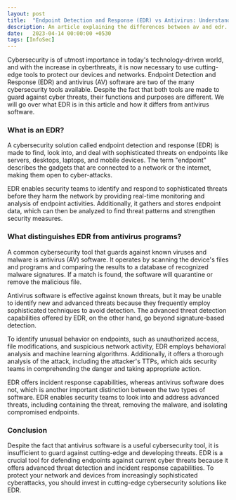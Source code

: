 ```yaml
---
layout: post
title:  "Endpoint Detection and Response (EDR) vs Antivirus: Understanding the Differences"
description: An article explaining the differences between av and edr.
date:   2023-04-14 00:00:00 +0530
tags: [InfoSec]
---
```

Cybersecurity is of utmost importance in today's technology-driven world, and with the increase in cyberthreats, it is now necessary to use cutting-edge tools to protect our devices and networks. Endpoint Detection and Response (EDR) and antivirus (AV) software are two of the many cybersecurity tools available. Despite the fact that both tools are made to guard against cyber threats, their functions and purposes are different. We will go over what EDR is in this article and how it differs from antivirus software.

### What is an EDR?
A cybersecurity solution called endpoint detection and response (EDR) is made to find, look into, and deal with sophisticated threats on endpoints like servers, desktops, laptops, and mobile devices. The term "endpoint" describes the gadgets that are connected to a network or the internet, making them open to cyber-attacks.

EDR enables security teams to identify and respond to sophisticated threats before they harm the network by providing real-time monitoring and analysis of endpoint activities. Additionally, it gathers and stores endpoint data, which can then be analyzed to find threat patterns and strengthen security measures.

### What distinguishes EDR from antivirus programs?
A common cybersecurity tool that guards against known viruses and malware is antivirus (AV) software. It operates by scanning the device's files and programs and comparing the results to a database of recognized malware signatures. If a match is found, the software will quarantine or remove the malicious file.

Antivirus software is effective against known threats, but it may be unable to identify new and advanced threats because they frequently employ sophisticated techniques to avoid detection. The advanced threat detection capabilities offered by EDR, on the other hand, go beyond signature-based detection.

To identify unusual behavior on endpoints, such as unauthorized access, file modifications, and suspicious network activity, EDR employs behavioral analysis and machine learning algorithms. Additionally, it offers a thorough analysis of the attack, including the attacker's TTPs, which aids security teams in comprehending the danger and taking appropriate action.

EDR offers incident response capabilities, whereas antivirus software does not, which is another important distinction between the two types of software. EDR enables security teams to look into and address advanced threats, including containing the threat, removing the malware, and isolating compromised endpoints.

### Conclusion
Despite the fact that antivirus software is a useful cybersecurity tool, it is insufficient to guard against cutting-edge and developing threats. EDR is a crucial tool for defending endpoints against current cyber threats because it offers advanced threat detection and incident response capabilities. To protect your network and devices from increasingly sophisticated cyberattacks, you should invest in cutting-edge cybersecurity solutions like EDR.
